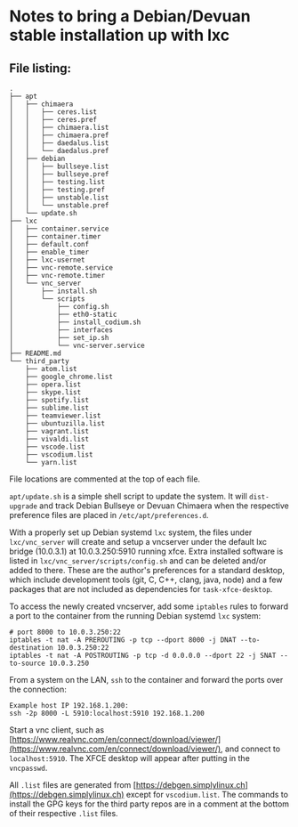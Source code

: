 # Notes to bring a Debian/Devuan stable installation up with lxc

## File listing:

```
.
├── apt
│   ├── chimaera
│   │   ├── ceres.list
│   │   ├── ceres.pref
│   │   ├── chimaera.list
│   │   ├── chimaera.pref
│   │   ├── daedalus.list
│   │   └── daedalus.pref
│   ├── debian
│   │   ├── bullseye.list
│   │   ├── bullseye.pref
│   │   ├── testing.list
│   │   ├── testing.pref
│   │   ├── unstable.list
│   │   └── unstable.pref
│   └── update.sh
├── lxc
│   ├── container.service
│   ├── container.timer
│   ├── default.conf
│   ├── enable_timer
│   ├── lxc-usernet
│   ├── vnc-remote.service
│   ├── vnc-remote.timer
│   └── vnc_server
│       ├── install.sh
│       └── scripts
│           ├── config.sh
│           ├── eth0-static
│           ├── install_codium.sh
│           ├── interfaces
│           ├── set_ip.sh
│           └── vnc-server.service
├── README.md
└── third_party
    ├── atom.list
    ├── google_chrome.list
    ├── opera.list
    ├── skype.list
    ├── spotify.list
    ├── sublime.list
    ├── teamviewer.list
    ├── ubuntuzilla.list
    ├── vagrant.list
    ├── vivaldi.list
    ├── vscode.list
    ├── vscodium.list
    └── yarn.list
```

File locations are commented at the top of each file.

```apt/update.sh``` is a simple shell script to update the system.  It will ```dist-upgrade``` and track Debian Bullseye or Devuan Chimaera when the respective preference files are placed in ```/etc/apt/preferences.d```.

With a properly set up Debian systemd ```lxc``` system, the files under ```lxc/vnc_server``` will create and setup a vncserver under the default lxc bridge (10.0.3.1) at 10.0.3.250:5910 running xfce.  Extra installed software is listed in ```lxc/vnc_server/scripts/config.sh``` and can be deleted and/or added to there.  These are the author's preferences for a standard desktop, which include development tools (git, C, C++, clang, java, node) and a few packages that are not included as dependencies for ```task-xfce-desktop```.

To access the newly created vncserver, add some ```iptables``` rules to forward a port to the container from the running Debian systemd ```lxc``` system:
```
# port 8000 to 10.0.3.250:22
iptables -t nat -A PREROUTING -p tcp --dport 8000 -j DNAT --to-destination 10.0.3.250:22
iptables -t nat -A POSTROUTING -p tcp -d 0.0.0.0 --dport 22 -j SNAT --to-source 10.0.3.250
```
From a system on the LAN, ```ssh``` to the container and forward the ports over the connection:
```
Example host IP 192.168.1.200:
ssh -2p 8000 -L 5910:localhost:5910 192.168.1.200
```
Start a vnc client, such as [https://www.realvnc.com/en/connect/download/viewer/](https://www.realvnc.com/en/connect/download/viewer/), and connect to ```localhost:5910```.  The XFCE desktop will appear after putting in the ```vncpasswd```.

All ```.list``` files are generated from [https://debgen.simplylinux.ch](https://debgen.simplylinux.ch) except for ```vscodium.list```.  The commands to install the GPG keys for the third party repos are in a comment at the bottom of their respective ```.list``` files.
